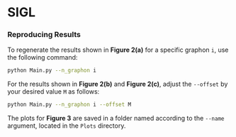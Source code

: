 # SIGL

### Reproducing Results

To regenerate the results shown in **Figure 2(a)** for a specific graphon `i`, use the following command:

```bash
python Main.py --n_graphon i
```

For the results shown in **Figure 2(b)** and **Figure 2(c)**, adjust the `--offset` by your desired value `M` as follows:

```bash
python Main.py --n_graphon i --offset M
```

The plots for **Figure 3** are saved in a folder named according to the `--name` argument, located in the `Plots` directory.

